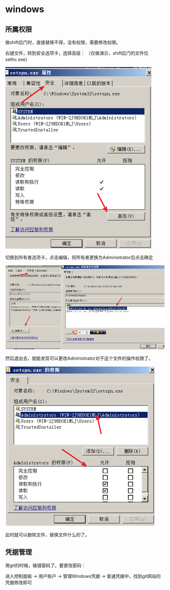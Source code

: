 # windows

## 所属权限

做shift后门时，直接替换不得，没有权限，需要修改权限。

右键文件，转到安全选项卡，选择高级：
（仅做演示，shift后门的文件位sethc.exe）

![](./windows/1.png)

切换到所有者选项卡，点击编辑，将所有者更换为Administrator后点击确定

![](./windows/2.png)

然后退出去，就能发现可以更改Administrator对于这个文件的操作权限了。

![](./windows/3.png)

此时就可以删除文件，替换文件什么的了。

## 凭据管理

用git的时候，输错密码了。要更改密码：

进入控制面板 -> 用户账户 -> 管理Windows凭据 -> 普通凭据中，找到git网站的凭据修改即可